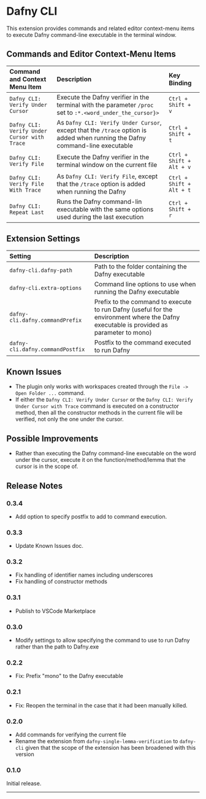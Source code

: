 # Dafny CLI

This extension provides commands and related editor context-menu items to execute Dafny command-line executable in the terminal window.

## Commands and Editor Context-Menu Items

|Command and Context Menu Item| Description|Key Binding|
|:----------------------|:-----------|:---|
|`Dafny CLI: Verify Under Cursor`| Execute the Dafny verifier in the terminal with the parameter `/proc` set to `:*.<word_under_the_cursor}>`|`Ctrl + Shift + v`|
|`Dafny CLI: Verify Under Cursor with Trace`| As `Dafny CLI: Verify Under Cursor`, except that the `/trace` option is added when running the Dafny command-line executable|`Ctrl + Shift + t`|
|`Dafny CLI: Verify File`|Execute the Dafny verifier in the terminal window on the current file| `Ctrl + Shift + Alt + v`|
|`Dafny CLI: Verify File With Trace`|As `Dafny CLI: Verify File`, except that the `/trace` option is added when running the Dafny| `Ctrl + Shift + Alt + t`|
|`Dafny CLI: Repeat Last`| Runs the Dafny command-lin executable with the same options used during the last execution|`Ctrl + Shift + r`|

## Extension Settings

|Setting| Description|
|:----------------------|:-----------|
|`dafny-cli.dafny-path`|Path to the folder containing the Dafny executable|
|`dafny-cli.extra-options`| Command line options to use when running the Dafny executable|
|`dafny-cli.dafny.commandPrefix`|Prefix to the command to execute to run Dafny (useful for the environment where the Dafny executable is provided as parameter to mono)|
|`dafny-cli.dafny.commandPostfix`|Postfix to the command executed to run Dafny|

## Known Issues

- The plugin only works with workspaces created through the `File -> Open Folder ...` command.
- If either the `Dafny CLI: Verify Under Cursor` or the `Dafny CLI: Verify Under Cursor with Trace` command is executed on a constructor method, then all the constructor methods in the current file will be verified, not only the one under the cursor.

## Possible Improvements

- Rather than executing the Dafny command-line executable on the word under the cursor, execute it on the function/method/lemma that the cursor is in the scope of.

## Release Notes

### 0.3.4

- Add option to specify postfix to add to command execution.

### 0.3.3

- Update Known Issues doc.

### 0.3.2

- Fix handling of identifier names including underscores
- Fix handling of constructor methods

### 0.3.1

- Publish to VSCode Marketplace

### 0.3.0

- Modify settings to allow specifying the command to use to run Dafny rather than the path to Dafny.exe

### 0.2.2

- Fix: Prefix "mono" to the Dafny executable

### 0.2.1

- Fix: Reopen the terminal in the case that it had been manually killed.

### 0.2.0

- Add commands for verifying the current file
- Rename the extension from `dafny-single-lemma-verification` to `dafny-cli` given that the scope of the extension has been broadened with this version

### 0.1.0

Initial release.

-----------------------------------------------------------------------------------------------------------
